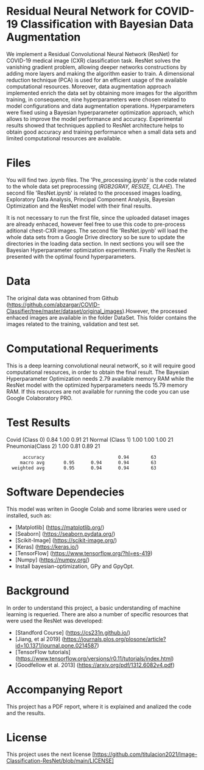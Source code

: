 # Residual Neural Network for COVID-19 Classification with Bayesian Data Augmentation
We implement a Residual Convolutional Neural Network (ResNet) for COVID-19 medical image (CXR) classification task. 
ResNet solves the vanishing gradient problem, allowing deeper networks constructions by adding more layers and making the algorithm easier to train.
A dimensional reduction technique (PCA) is used for an efficient usage of the available computational resources. 
Moreover, data augmentation approach implemented enrich the data set by obtaining more images for the algorithm training, 
in consequence, nine hyperparameters were chosen related to model configurations and data augmentation operations. 
Hyperparameters were fixed using a Bayesian hyperparameter optimization approach, which allows to improve the model performance and accuracy. 
Experimental results showed that techniques applied to ResNet architecture helps to obtain good accuracy and training performance when a small
data sets and limited computational resources are available.

# Files
You will find two .ipynb files. The 'Pre_processing.ipynb' is the code related to the whole data set preprocessing (*RGB2GRAY, RESIZE, CLAHE*). The second file 'ResNet.ipynb' is related to the processed images loading, Exploratory Data Analysis, Principal Component Analysis, Bayesian Optimization and the ResNet model with their final results.

It is not necessary to run the first file, since the uploaded dataset images are already enhaced, however feel free to use this code to pre-process aditional chest-CXR images. The second file 'ResNet.ipynb' will load the whole data sets from a Google Drive directory so be sure to update the directories in the loading data section. In next sections you will see the Bayesian Hyperparameter optimization experiments. Finally the ResNet is presented with the optimal found hyperparameters.

# Data
The original data was obtanined from Github (https://github.com/abzargar/COVID-Classifier/tree/master/dataset/original_images).However, the processed enhaced images are available in the folder DataSet. This folder contains the images related to the training, validation and test set. 

# Computational Requeriments
This is a deep learning convolutional neural networK, so it will require good computational resources, in order to obtain the final result. The Bayesian Hyperparameter Optimization needs 2.79 available memory RAM while the ResNet model with the optimized hyperparameters needs 15.79 memory RAM. If this resources are not available for running the code you can use Google Colaboratory PRO.
# Test Results
   Covid (Class 0)       0.84      1.00      0.91        21
  Normal (Class 1)       1.00      1.00      1.00        21
Pneumonia(Class 2)       1.00      0.81      0.89        21

          accuracy                           0.94        63
         macro avg       0.95      0.94      0.94        63
      weighted avg       0.95      0.94      0.94        63

# Software Dependecies
This model was writen in Google Colab and some libraries were used or installed, such as:
 - [Matplotlib] (https://matplotlib.org/)
 - [Seaborn] (https://seaborn.pydata.org/)
 - [Scikit-Image] (https://scikit-image.org/)
 - [Keras] (https://keras.io/)
 - [TensorFlow] (https://www.tensorflow.org/?hl=es-419)
 - [Numpy] (https://numpy.org/)
 - Install bayesian-optimization, GPy and GpyOpt.

# Background
In order to understand this project, a basic understanding of machine learning is requeried. There are also a number of specific resources that were used the ResNet
was developed:
- [Standford Course] (https://cs231n.github.io/)
- [Jiang, et al 2019] (https://journals.plos.org/plosone/article?id=10.1371/journal.pone.0214587)
- [TensorFlow tutorials] (https://www.tensorflow.org/versions/r0.11/tutorials/index.html)
- [Goodfellow et al. 2013] (https://arxiv.org/pdf/1312.6082v4.pdf)

# Accompanying Report
This project has a PDF report, where it is explained and analized the code and the results. 

# License
This project uses the next license [https://github.com/titulacion2021/Image-Classification-ResNet/blob/main/LICENSE]


